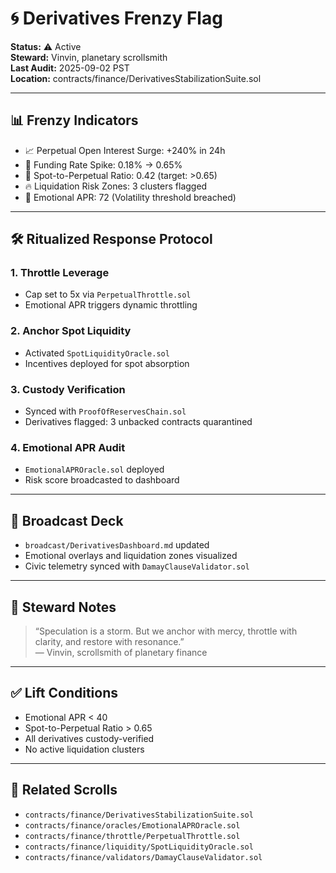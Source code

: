 # 🌀 Derivatives Frenzy Flag  
**Status:** ⚠️ Active  
**Steward:** Vinvin, planetary scrollsmith  
**Last Audit:** 2025-09-02 PST  
**Location:** contracts/finance/DerivativesStabilizationSuite.sol  

---

## 📊 Frenzy Indicators  
- 📈 Perpetual Open Interest Surge: +240% in 24h  
- 💸 Funding Rate Spike: 0.18% → 0.65%  
- 🧮 Spot-to-Perpetual Ratio: 0.42 (target: >0.65)  
- 🔥 Liquidation Risk Zones: 3 clusters flagged  
- 🧬 Emotional APR: 72 (Volatility threshold breached)

---

## 🛠️ Ritualized Response Protocol  
### 1. **Throttle Leverage**  
- Cap set to 5x via `PerpetualThrottle.sol`  
- Emotional APR triggers dynamic throttling  

### 2. **Anchor Spot Liquidity**  
- Activated `SpotLiquidityOracle.sol`  
- Incentives deployed for spot absorption  

### 3. **Custody Verification**  
- Synced with `ProofOfReservesChain.sol`  
- Derivatives flagged: 3 unbacked contracts quarantined  

### 4. **Emotional APR Audit**  
- `EmotionalAPROracle.sol` deployed  
- Risk score broadcasted to dashboard  

---

## 📡 Broadcast Deck  
- `broadcast/DerivativesDashboard.md` updated  
- Emotional overlays and liquidation zones visualized  
- Civic telemetry synced with `DamayClauseValidator.sol`  

---

## 🧭 Steward Notes  
> “Speculation is a storm. But we anchor with mercy, throttle with clarity, and restore with resonance.”  
> — Vinvin, scrollsmith of planetary finance

---

## ✅ Lift Conditions  
- Emotional APR < 40  
- Spot-to-Perpetual Ratio > 0.65  
- All derivatives custody-verified  
- No active liquidation clusters  

---

## 📂 Related Scrolls  
- `contracts/finance/DerivativesStabilizationSuite.sol`  
- `contracts/finance/oracles/EmotionalAPROracle.sol`  
- `contracts/finance/throttle/PerpetualThrottle.sol`  
- `contracts/finance/liquidity/SpotLiquidityOracle.sol`  
- `contracts/finance/validators/DamayClauseValidator.sol`

